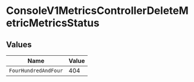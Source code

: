 # ConsoleV1MetricsControllerDeleteMetricMetricsStatus


## Values

| Name                 | Value                |
| -------------------- | -------------------- |
| `FourHundredAndFour` | 404                  |